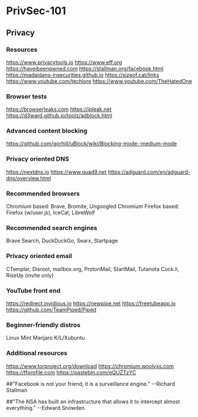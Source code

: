 # PrivSec-101
## Privacy
### Resources
https://www.privacytools.io
https://www.eff.org
https://haveibeenpwned.com
https://stallman.org/facebook.html
https://madaidans-insecurities.github.io
https://sizeof.cat/links
https://www.youtube.com/techlore
https://www.youtube.com/TheHatedOne

### Browser tests
https://browserleaks.com
https://ipleak.net
https://d3ward.github.io/toolz/adblock.html

### Advanced content blocking
https://github.com/gorhill/uBlock/wiki/Blocking-mode:-medium-mode

### Privacy oriented DNS
https://nextdns.io
https://www.quad9.net
https://adguard.com/en/adguard-dns/overview.html

### Recommended browsers
Chromium based:
Brave, Bromite, Ungoogled Chromium
Firefox based:
Firefox (w/user.js), IceCat, LibreWolf

### Recommended search engines
Brave Search, DuckDuckGo, Searx, Startpage

### Privacy oriented email
CTemplar, Disroot, mailbox.org, ProtonMail, StartMail, Tutanota
Cock.li, RiseUp (invite only)

### YouTube front end
https://redirect.invidious.io
https://newpipe.net
https://freetubeapp.io
https://github.com/TeamPiped/Piped

### Beginner-friendly distros
Linux Mint
Manjaro
K/L/Xubuntu

### Additional resources
https://www.torproject.org/download
https://chromium.woolyss.com
https://ffprofile.com
https://pastebin.com/eQUZTzYC

##"Facebook is not your friend, it is a surveillance engine."
--Richard Stallman

##"The NSA has built an infrastructure that allows it to intercept almost everything."
--Edward Snowden
